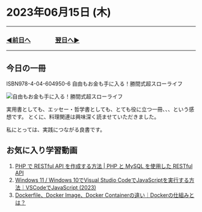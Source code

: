 # 2023年06月15日 (木)

---

### [◀️前日へ](https://github.com/yuasys/chatty-journal/blob/main/2023/06/2023-06-14.md)&emsp;&emsp;&emsp;&emsp;[翌日へ▶️](https://github.com/yuasys/chatty-journal/blob/main/2023/06/2023-06-16.md)

---

## 今日の一冊

ISBN978-4-04-604950-6 自由もお金も手に入る！勝間式超スローライフ

![自由もお金も手に入る！勝間式超スローライフ](https://img.honto.jp/item/2/265/360/30534041_1.webp)

実用書としても、エッセー・哲学書としても、とても役に立つ一冊、、、という感想です。
とくに、料理関連は興味深く読ませていただきました。

私にとっては、実践につながる良書です。

## お気に入り学習動画

1. [PHP で RESTful API を作成する方法 | PHP と MySQL を使用した RESTful API](https://www.youtube.com/embed/dlGtSoigdB0)
2. [Windows 11 / Windows 10でVisual Studio CodeでJavaScriptを実行する方法｜VSCodeでJavaScript (2023)](https://www.youtube.com/embed/LqXzpj2jfOU)
3. [Dockerfile、Docker Image、Docker Containerの違い｜Dockerの仕組みとは？](https://www.youtube.com/embed/r3wOGnmLxpw)
